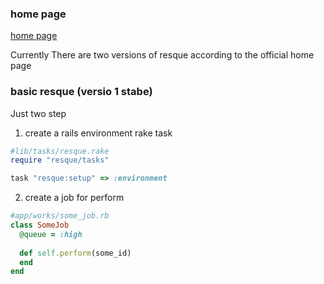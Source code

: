 ### home page

[home page](https://github.com/resque/resque)


Currently There are two versions of resque according to the official home page

### basic resque (versio 1 stabe)

Just two step

1)  create a rails environment rake task

```ruby
#lib/tasks/resque.rake
require "resque/tasks"

task "resque:setup" => :environment
```

2)  create a job for perform


```ruby
#app/works/some_job.rb
class SomeJob
  @queue = :high
  
  def self.perform(some_id)
  end
end
```
